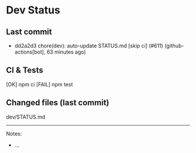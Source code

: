 # Dev Status

## Last commit
- dd2a2d3 chore(dev): auto-update STATUS.md [skip ci] (#611) (github-actions[bot], 63 minutes ago)
## CI & Tests
[OK] npm ci
[FAIL] npm test

## Changed files (last commit)
dev/STATUS.md

---
Notes:
- ...
